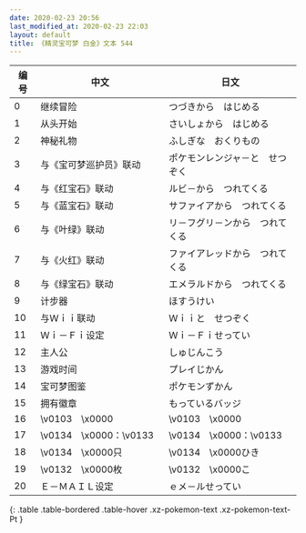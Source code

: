 ```yaml
---
date: 2020-02-23 20:56
last_modified_at: 2020-02-23 22:03
layout: default
title: 《精灵宝可梦 白金》文本 544
---
```

| 编号 | 中文 | 日文 |
| ---- | ---- | ---- |
| 0 | 继续冒险 | つづきから　はじめる |
| 1 | 从头开始 | さいしょから　はじめる |
| 2 | 神秘礼物 | ふしぎな　おくりもの |
| 3 | 与《宝可梦巡护员》联动 | ポケモンレンジャ－と　せつぞく |
| 4 | 与《红宝石》联动 | ルビ－から　つれてくる |
| 5 | 与《蓝宝石》联动 | サファイアから　つれてくる |
| 6 | 与《叶绿》联动 | リ－フグリ－ンから　つれてくる |
| 7 | 与《火红》联动 | ファイアレッドから　つれてくる |
| 8 | 与《绿宝石》联动 | エメラルドから　つれてくる |
| 9 | 计步器 | ほすうけい |
| 10 | 与Ｗｉｉ联动 | Ｗｉｉと　せつぞく |
| 11 | Ｗｉ－Ｆｉ设定 | Ｗｉ－Ｆｉせってい |
| 12 | 主人公 | しゅじんこう |
| 13 | 游戏时间 | プレイじかん |
| 14 | 宝可梦图鉴 | ポケモンずかん |
| 15 | 拥有徽章 | もっているバッジ |
| 16 | \v0103　\x0000 | \v0103　\x0000 |
| 17 | \v0134　\x0000：\v0133　　 | \v0134　\x0000：\v0133　　 |
| 18 | \v0134　\x0000只 | \v0134　\x0000ひき |
| 19 | \v0132　\x0000枚 | \v0132　\x0000こ |
| 20 | Ｅ－ＭＡＩＬ设定 | ｅメ－ルせってい |
{: .table .table-bordered .table-hover .xz-pokemon-text .xz-pokemon-text-Pt }
